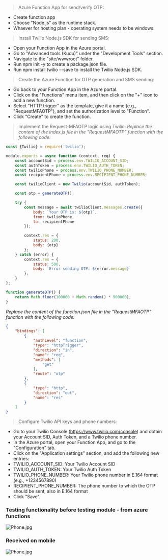 > Azure Function App for send/verify OTP:

+ Create function app
+ Choose "Node.js" as the runtime stack.
+ Whaever for hosting plan - operating system needs to be windows.

> Install Twilio Node.js SDK for sending SMS:
+ Open your Function App in the Azure portal.
+ Go to "Advanced tools (Kudu)" under the "Development Tools" section.
+ Navigate to the "site/wwwroot" folder.
+ Run npm init -y to create a package.json file.
+ Run npm install twilio --save to install the Twilio Node.js SDK.

> Create the Azure Function for OTP generation and SMS sending:

+ Go back to your Function App in the Azure portal.
+ Click on the "Functions" menu item, and then click on the "+" icon to add a new function.
+ Select "HTTP trigger" as the template, give it a name (e.g., "RequestMFAOTP"), and set the authorization level to "Function".
+ Click "Create" to create the function.

> Implement the Request-MFAOTP logic using Twilio:
*Replace the content of the index.js file in the "RequestMFAOTP" function with the following code:*

```javascript
const {Twilio} = require('twilio');

module.exports = async function (context, req) {
    const accountSid = process.env.TWILIO_ACCOUNT_SID;
    const authToken = process.env.TWILIO_AUTH_TOKEN;
    const twilioPhone = process.env.TWILIO_PHONE_NUMBER;
    const recipientPhone = process.env.RECIPIENT_PHONE_NUMBER;

    const twilioClient = new Twilio(accountSid, authToken);

    const otp = generateOTP();

    try {
        const message = await twilioClient.messages.create({
            body: `Your OTP is: ${otp}`,
            from: twilioPhone,
            to: recipientPhone
        });

        context.res = {
            status: 200,
            body: {otp}
        };
    } catch (error) {
        context.res = {
            status: 500,
            body: `Error sending OTP: ${error.message}`
        };
    }
};

function generateOTP() {
    return Math.floor(100000 + Math.random() * 900000);
}
```
  
*Replace the content of the function.json file in the "RequestMFAOTP" function with the following code:*

```json
{
    "bindings": [
        {
            "authLevel": "function",
            "type": "httpTrigger",
            "direction": "in",
            "name": "req",
            "methods": [
                "get"
            ],
            "route": "otp"
        },
        {
            "type": "http",
            "direction": "out",
            "name": "res"
        }
    ]
}
```


> Configure Twilio API keys and phone numbers:
+ Go to your Twilio Console (https://www.twilio.com/console) and obtain your Account SID, Auth Token, and a Twilio phone number.
+ In the Azure portal, open your Function App, and go to the "Configuration" tab.
+ Click on the "Application settings" section, and add the following new entries:
+ TWILIO_ACCOUNT_SID: Your Twilio Account SID
+ TWILIO_AUTH_TOKEN: Your Twilio Auth Token
+ TWILIO_PHONE_NUMBER: Your Twilio phone number in E.164 format (e.g., +1234567890)
+ RECIPIENT_PHONE_NUMBER: The phone number to which the OTP should be sent, also in E.164 format
+ Click "Save".

### Testing functionality before testing module - from azure functions
![Phone.jpg](https://raw.githubusercontent.com/Calvindd2f/mfa_sh-ll/main/Request-MFAOTP/Screenshot%202023-03-18%20125330.png)
### Received on mobile
![Phone.jpg](https://raw.githubusercontent.com/Calvindd2f/mfa_sh-ll/main/Request-MFAOTP/Phone.jpg)
